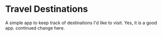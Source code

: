 # Travel Destinations

A simple app to keep track of destinations I'd like to visit. Yes, it is a good app. continued change here.
